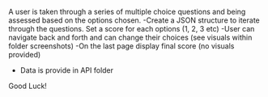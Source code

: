 A user is taken through a series of multiple choice questions and being assessed based on the options chosen.
-Create a JSON structure to iterate through the questions. Set a score for each options (1, 2, 3 etc)
-User can navigate back and forth and can change their choices (see visuals within folder screenshots)
-On the last page display final score (no visuals provided)
- Data is provide in API folder


Good Luck!

